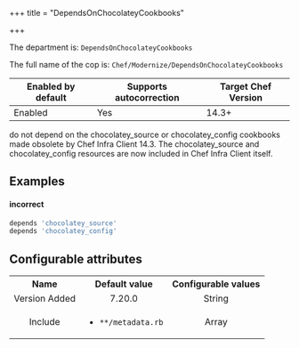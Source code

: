 +++
title = "DependsOnChocolateyCookbooks"

+++

<!-- This content is automatically generated. See https://github.com/chef/chef-web-docs/blob/main/generated/README.md -->

The department is: `DependsOnChocolateyCookbooks`

The full name of the cop is: `Chef/Modernize/DependsOnChocolateyCookbooks`

| Enabled by default | Supports autocorrection | Target Chef Version |
| --- | --- | --- |
| Enabled | Yes | 14.3+ |

do not depend on the chocolatey_source or chocolatey_config cookbooks made obsolete by Chef Infra Client 14.3. The chocolatey_source and chocolatey_config resources are now included in Chef Infra Client itself.

## Examples


#### incorrect

```ruby
depends 'chocolatey_source'
depends 'chocolatey_config'
```

## Configurable attributes

<table>
<tbody><tr>
<th>Name</th>
<th>Default value</th>
<th>Configurable values</th>
</tr>
<tr>
<td style="text-align:center">Version Added</td>
<td style="text-align:center">7.20.0</td>
<td style="text-align:center">String</td>
</tr>
<tr><td style="text-align:center">Include</td>
<td style="text-align:center"><ul>
<li><code>**/metadata.rb</code></li>
</ul>
</td>
<td style="text-align:center">Array</td>
</tr></tbody></table>
